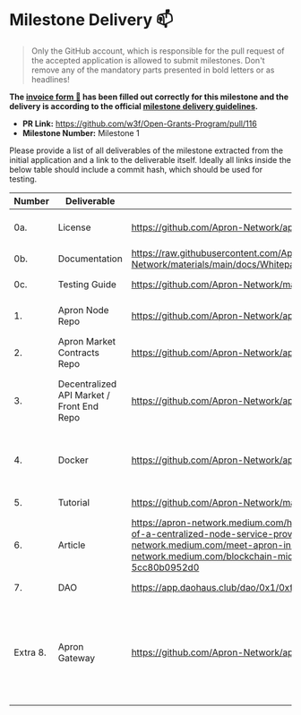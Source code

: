 # Milestone Delivery :mailbox:

> Only the GitHub account, which is responsible for the pull request of the accepted application is allowed to submit milestones. Don't remove any of the mandatory parts presented in bold letters or as headlines!

**The [invoice form :pencil:](https://forms.gle/8Wx7nxtq8fKrsuEz8) has been filled out correctly for this milestone and the delivery is according to the official [milestone delivery guidelines](https://github.com/w3f/General-Grants-Program/blob/master/grants/milestone-deliverables-guidelines.md).**  

* **PR Link:** https://github.com/w3f/Open-Grants-Program/pull/116
* **Milestone Number:** Milestone 1

Please provide a list of all deliverables of the milestone extracted from the initial application and a link to the deliverable itself. Ideally all links inside the below table should include a commit hash, which should be used for testing.

| Number | Deliverable | Link | Notes |
| ------------- | ------------- | ------------- |------------- |
| 0a. | License |https://github.com/Apron-Network/apron-node/blob/main/LICENSE| The Apache 2.0 License is located in the Apron Node repo. For most of the other repos are using the same license. |
| 0b. | Documentation |https://raw.githubusercontent.com/Apron-Network/materials/main/docs/Whitepaper%20.pdf| We put everything in this white paper. |
| 0c. | Testing Guide |https://github.com/Apron-Network/materials/blob/main/tutorials/DemoTutorial.md| This doc represents the steps of how to setup with docker image and contracts. |
| 1. | Apron Node Repo |https://github.com/Apron-Network/apron-node| This is the blockchain node for Apron Network, currently the consensus is default. OCW and Ink pallets are enable. |
| 2. | Apron Market Contracts Repo |https://github.com/Apron-Network/apron-contracts| This repo contains all the ink! contracts needed for Apron Network. |
| 3. | Decentralized API Market / Front End Repo | https://github.com/Apron-Network/apron-marketplace-demo | The marketplace frontend. We also tried to setup the test environment with Huobi Eco Chain and Binanace Chain, and here is the link https://github.com/Apron-Network/dashboard-static, online version https://dashboard.apron.network |
| 4. | Docker |https://github.com/Apron-Network/apron-node/tree/master/scripts| The **Dockerfile** is located in node folder. And [this](https://drive.google.com/drive/folders/1W9X3BAYs9mU2VuBsnPd2axxRtPkXS9co?usp=sharing) is the docker image containing everything. Here is the instructions to build and use it. https://github.com/Apron-Network/materials/blob/main/tutorials/DemoTutorial.md |
| 5. | Tutorial |https://github.com/Apron-Network/materials/blob/main/tutorials/DemoTutorial.md| This tutorial is about how to use our demo service for users. |
| 6. | Article |https://apron-network.medium.com/how-does-apron-network-avoid-the-limitations-of-a-centralized-node-service-provider-3658034de361     https://apron-network.medium.com/meet-apron-in-the-web-3-0-99973791ccaa     https://apron-network.medium.com/blockchain-middleware-the-http-of-the-web-3-0-age-5cc80b0952d0| We have published several articles for the Apron Network on different medias. |
| 7. | DAO |https://app.daohaus.club/dao/0x1/0xf6aa3d578eca4821beb07a38a08031dd44f8c795| We have just created a DAO for the Apron Network with DAO Haus. |
| Extra 8. | Apron Gateway |https://github.com/Apron-Network/apron_gateway| It's golang version of Apron Gateway to provide services. It's should be integrated with Apron Node, but we are still not so familiar with Rust at current state and facing the issue of unstable Substrate Framework. We have tried and put lots of efforts on it, but cannot make big progress. So we  choose the fallback solution of using Golang to implement it temparally. The Apron Gateway will implemented again as a Substrate pallet when Substrate Framework is stable. |
